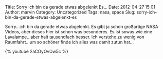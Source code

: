 Title: Sorry ich bin da gerade etwas abgelenkt Es...
Date: 2012-04-27 15:01
Author: marvin
Category: Uncategorized
Tags: nasa, space
Slug: sorry-ich-bin-da-gerade-etwas-abgelenkt-es

Sorry...ich bin da gerade etwas abgelenkt. Es gibt ja schon großartige
NASA Videos, aber dieses hier ist schon was besonderes. Es ist sowas wie
eine Lavalampe...aber halt tausendfach besser. Ich verstehe zu wenig von
Raumfahrt...um so schöner finde ich alles was damit zutun hat...

{% youtube 2aCOyOvOw5c %}

